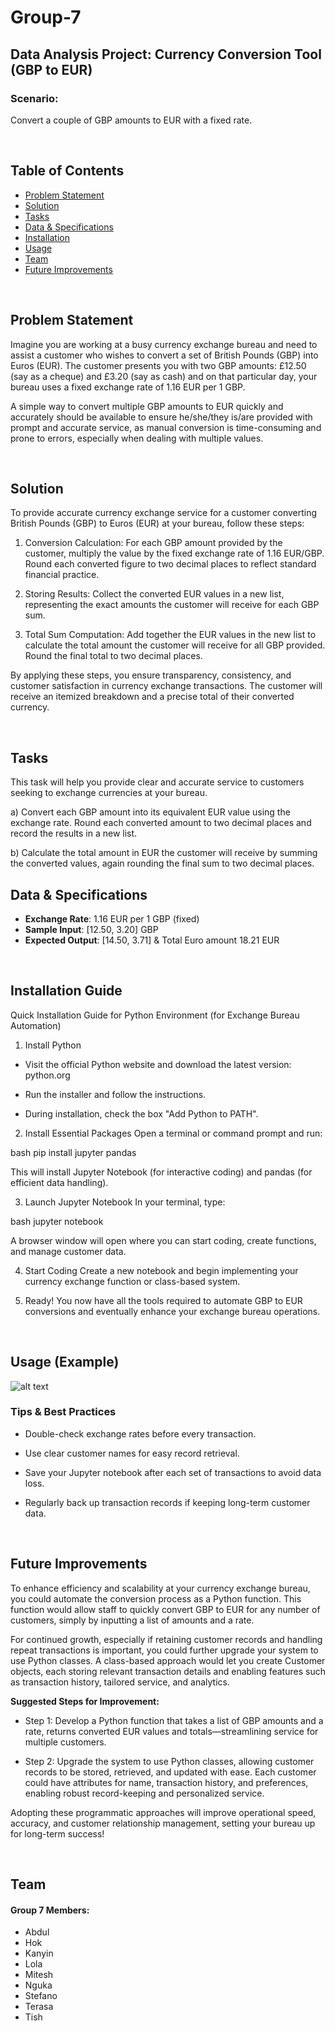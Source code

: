 # Group-7
## Data Analysis Project: Currency Conversion Tool (GBP to EUR)

### Scenario:
Convert a couple of GBP amounts to EUR with a fixed rate.

<br>

## Table of Contents
- [Problem Statement](#problem-statement)
- [Solution](#solution)
- [Tasks](#tasks)
- [Data & Specifications](#data--specifications)
- [Installation](#installation)
- [Usage](#usage)
- [Team](#team)
- [Future Improvements](#future-improvements)

<br>

## Problem Statement
Imagine you are working at a busy currency exchange bureau and need to assist a customer who wishes to convert a set of British Pounds (GBP) into Euros (EUR). 
The customer presents you with two GBP amounts: £12.50 (say as a cheque) and £3.20 (say as cash) and on that particular day, your bureau uses a fixed exchange rate of 1.16 EUR per 1 GBP.

A simple way to convert multiple GBP amounts to EUR quickly and accurately should be available to ensure he/she/they is/are provided with prompt and accurate service, as manual conversion is time-consuming and prone to errors, especially when dealing with multiple values. 

<br>

## Solution
To provide accurate currency exchange service for a customer converting British Pounds (GBP) to Euros (EUR) at your bureau, follow these steps:

1. Conversion Calculation:
For each GBP amount provided by the customer, multiply the value by the fixed exchange rate of 1.16 EUR/GBP. Round each converted figure to two decimal places to reflect standard financial practice.

2. Storing Results:
Collect the converted EUR values in a new list, representing the exact amounts the customer will receive for each GBP sum.

3. Total Sum Computation:
Add together the EUR values in the new list to calculate the total amount the customer will receive for all GBP provided. Round the final total to two decimal places.

By applying these steps, you ensure transparency, consistency, and customer satisfaction in currency exchange transactions. The customer will receive an itemized breakdown and a precise total of their converted currency.

<br>

## Tasks

This task will help you provide clear and accurate service to customers seeking to exchange currencies at your bureau.

a) Convert each GBP amount into its equivalent EUR value using the exchange rate. Round each converted amount to two decimal places and record the results in a new list.

b) Calculate the total amount in EUR the customer will receive by summing the converted values, again rounding the final sum to two decimal places.
<br>

## Data & Specifications
- **Exchange Rate**: 1.16 EUR per 1 GBP (fixed)
- **Sample Input**: [12.50, 3.20] GBP
- **Expected Output**: [14.50, 3.71] & Total Euro amount 18.21 EUR

<br>

## Installation Guide

Quick Installation Guide for Python Environment (for Exchange Bureau Automation)

1. Install Python

- Visit the official Python website and download the latest version:
python.org

- Run the installer and follow the instructions.

- During installation, check the box "Add Python to PATH".

2. Install Essential Packages
Open a terminal or command prompt and run:

bash
pip install jupyter pandas

This will install Jupyter Notebook (for interactive coding) and pandas (for efficient data handling).

3. Launch Jupyter Notebook
In your terminal, type:

bash
jupyter notebook

A browser window will open where you can start coding, create functions, and manage customer data.

4. Start Coding
Create a new notebook and begin implementing your currency exchange function or class-based system.

5. Ready!
You now have all the tools required to automate GBP to EUR conversions and eventually enhance your exchange bureau operations.


<br>

## Usage (Example)

![alt text](image.png)


### Tips & Best Practices
- Double-check exchange rates before every transaction.

- Use clear customer names for easy record retrieval.

- Save your Jupyter notebook after each set of transactions to avoid data loss.

- Regularly back up transaction records if keeping long-term customer data.

<br>

## Future Improvements

To enhance efficiency and scalability at your currency exchange bureau, you could automate the conversion process as a Python function. This function would allow staff to quickly convert GBP to EUR for any number of customers, simply by inputting a list of amounts and a rate.

For continued growth, especially if retaining customer records and handling repeat transactions is important, you could further upgrade your system to use Python classes. A class-based approach would let you create Customer objects, each storing relevant transaction details and enabling features such as transaction history, tailored service, and analytics.

**Suggested Steps for Improvement:**

- Step 1: Develop a Python function that takes a list of GBP amounts and a rate, returns converted EUR values and totals—streamlining service for multiple customers.

- Step 2: Upgrade the system to use Python classes, allowing customer records to be stored, retrieved, and updated with ease. Each customer could have attributes for name, transaction history, and preferences, enabling robust record-keeping and personalized service.

Adopting these programmatic approaches will improve operational speed, accuracy, and customer relationship management, setting your bureau up for long-term success!

<br>

## Team
#### **Group 7 Members**:
- Abdul
- Hok
- Kanyin
- Lola
- Mitesh
- Nguka
- Stefano
- Terasa
- Tish 

